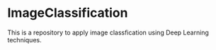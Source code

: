 # ImageClassification
This is a repository to apply image classfication using Deep Learning techniques.
